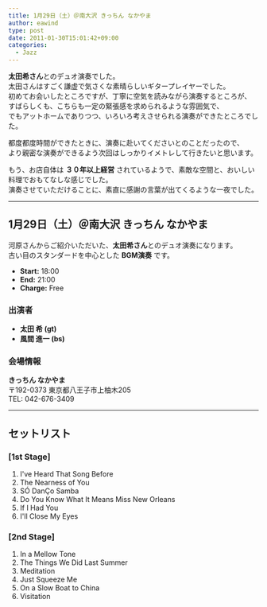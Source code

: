 ```yaml
---
title: 1月29日（土）＠南大沢 きっちん なかやま
author: eawind
type: post
date: 2011-01-30T15:01:42+09:00
categories:
  - Jazz
---
```

**太田希さん**とのデュオ演奏でした。  
太田さんはすごく謙虚で気さくな素晴らしいギタープレイヤーでした。  
初めてお会いしたところですが、丁寧に空気を読みながら演奏するところが、  
すばらしくも、こちらも一定の緊張感を求められるような雰囲気で、  
でもアットホームでありつつ、いろいろ考えさせられる演奏ができたところでした。  

都度都度時間ができたときに、演奏に赴いてくださいとのことだったので、  
より親密な演奏ができるよう次回はしっかりイメトレして行きたいと思います。

もう、お店自体は **３０年以上経営** されているようで、素敵な空間と、おいしい料理でおもてなしな感じでした。  
演奏させていただけることに、素直に感謝の言葉が出てくるような一夜でした。

---

## 1月29日（土）＠南大沢 きっちん なかやま

河原さんからご紹介いただいた、**太田希さん**とのデュオ演奏になります。  
古い目のスタンダードを中心とした **BGM演奏** です。

- **Start:** 18:00
- **End:** 21:00
- **Charge:** Free

### 出演者
- **太田 希 (gt)**
- **風間 進一 (bs)**

### 会場情報
**きっちん なかやま**  
〒192-0373 東京都八王子市上柚木205  
TEL: 042-676-3409

---

## セットリスト

### [1st Stage]
1. I've Heard That Song Before  
2. The Nearness of You  
3. SÓ DanÇo Samba  
4. Do You Know What It Means Miss New Orleans  
5. If I Had You  
6. I'll Close My Eyes  

### [2nd Stage]
1. In a Mellow Tone  
2. The Things We Did Last Summer  
3. Meditation  
4. Just Squeeze Me  
5. On a Slow Boat to China  
6. Visitation  
